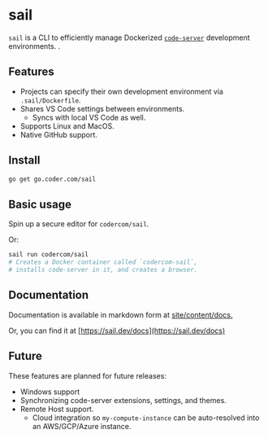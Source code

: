 # sail

`sail` is a CLI to efficiently manage Dockerized [`code-server`](https://github.com/codercom/code-server) development environments.
.

## Features

- Projects can specify their own development environment via `.sail/Dockerfile`.
- Shares VS Code settings between environments.
  - Syncs with local VS Code as well.
- Supports Linux and MacOS.
- Native GitHub support.

## Install

```bash
go get go.coder.com/sail
```

## Basic usage

Spin up a secure editor for `codercom/sail`.

Or:

```bash
sail run codercom/sail
# Creates a Docker container called `codercom-sail`,
# installs code-server in it, and creates a browser.
```

## Documentation

Documentation is available in markdown form at [site/content/docs.](site/content/docs)

Or, you can find it at [https://sail.dev/docs](https://sail.dev/docs)

## Future

These features are planned for future releases:

- Windows support
- Synchronizing code-server extensions, settings, and themes.
- Remote Host support.
  - Cloud integration so `my-compute-instance` can be auto-resolved into an AWS/GCP/Azure instance.
